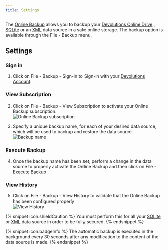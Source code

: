 ```yaml
---
title: Settings
---
```

The [Online Backup](/rdm/mac/commands/file/backup/) allows you to backup your [Devolutions Online Drive](/rdm/mac/data-sources/data-sources-types/online-drive/) , [SQLite](/rdm/mac/data-sources/data-sources-types/sqlite/) or an [XML](/rdm/mac/data-sources/data-sources-types/xml/) data source in a safe online storage. The backup option is available through the File - Backup menu. 

## Settings 

### Sign in 

1. Click on File - Backup - Sign-in to Sign-in with your [Devolutions Account](/cloud/devolutions-account/). 

### View Subscription 

2. Click on File - Backup - View Subscription to activate your Online Backup subscription.  
![Online Backup subscription](/img/en/rdm/mac/clip10312.png) 

1. Specify a unique backup name, for each of your desired data source, which will be used to backup and restore the data source.  
![Backup name](/img/en/rdm/mac/clip10008.png) 

### Execute Backup 

4. Once the backup name has been set, perform a change in the data source to properly activate the Online Backup and then click on File - Execute Backup . 

### View History 

5. Click on File - Backup - View History to validate that the Online Backup has been configured properly  
![View History](/img/en/rdm/mac/2015-05-25_13-12-31.png) 

{% snippet icon.shieldCaution %} 
You must perform this for all your [SQLite](/rdm/mac/data-sources/data-sources-types/sqlite/) or [XML](/rdm/mac/data-sources/data-sources-types/xml/) data source in order to be fully secured. 
{% endsnippet %}
 
{% snippet icon.badgeInfo %} 
The automatic backup is executed in the background every 30 seconds after any modification to the content of the data source is made. 
{% endsnippet %}
 

